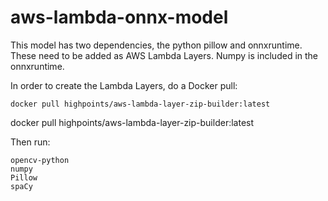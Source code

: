 # aws-lambda-onnx-model

This model has two dependencies, the python pillow and onnxruntime. These need to be added as AWS Lambda Layers. Numpy is included in the onnxruntime. 

In order to create the Lambda Layers, do a Docker pull:


    docker pull highpoints/aws-lambda-layer-zip-builder:latest  



  docker pull highpoints/aws-lambda-layer-zip-builder:latest

Then run:



    opencv-python  
    numpy
    Pillow
    spaCy



